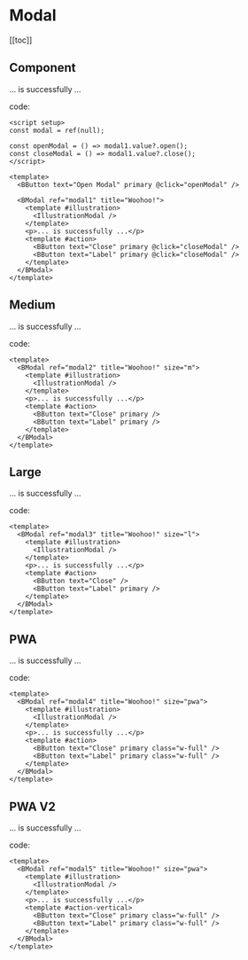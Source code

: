 <script setup>
import '../src/components/index.scss'
import './style.css'
import { ref } from 'vue';
import BButton from '../src/components/button/BButton.vue'
import BModal from '../src/components/modal/BModal.vue'
import IllustrationModal from '../src/components/icon/IllustrationModal.vue';

const modal1 = ref(null)
const modal2 = ref(null)
const modal3 = ref(null)
const modal4 = ref(null)
const modal5 = ref(null)

const openModal1 = () => modal1.value?.open()
const closeModal1 = () => modal1.value?.close()

const openModal2 = () => modal2.value?.open()
const openModal3 = () => modal3.value?.open()
const openModal4 = () => modal4.value?.open()
const openModal5 = () => modal5.value?.open()
</script>

# Modal

[[toc]]

## Component

<div class="card">
  <BButton text="Open Modal" primary @click="openModal1" />
  <BModal ref="modal1" title="Woohoo!">
    <template #illustration>
      <IllustrationModal />
    </template>
    <p>... is successfully ...</p>
    <template #action>
      <BButton text="Close" primary @click="closeModal1" />
      <BButton text="Label" primary @click="closeModal1" />
    </template>
  </BModal>
</div>

code:

```vue
<script setup>
const modal = ref(null);

const openModal = () => modal1.value?.open();
const closeModal = () => modal1.value?.close();
</script>

<template>
  <BButton text="Open Modal" primary @click="openModal" />

  <BModal ref="modal1" title="Woohoo!">
    <template #illustration>
      <IllustrationModal />
    </template>
    <p>... is successfully ...</p>
    <template #action>
      <BButton text="Close" primary @click="closeModal" />
      <BButton text="Label" primary @click="closeModal" />
    </template>
  </BModal>
</template>
```

## Medium

<div class="card">
  <BButton text="Open Modal" primary @click="openModal2" />
  <BModal ref="modal2" title="Woohoo!" size="m">
    <template #illustration>
      <IllustrationModal />
    </template>
    <p>... is successfully ...</p>
    <template #action>
      <BButton text="Close" primary @click="closeModal1" />
      <BButton text="Label" primary @click="closeModal1" />
    </template>
  </BModal>
</div>

code:

```vue
<template>
  <BModal ref="modal2" title="Woohoo!" size="m">
    <template #illustration>
      <IllustrationModal />
    </template>
    <p>... is successfully ...</p>
    <template #action>
      <BButton text="Close" primary />
      <BButton text="Label" primary />
    </template>
  </BModal>
</template>
```

## Large

<div class="card">
  <BButton text="Open Modal" primary @click="openModal3" />
  <BModal ref="modal3" title="Woohoo!" size="l">
    <template #illustration>
      <IllustrationModal />
    </template>
    <p>... is successfully ...</p>
    <template #action>
      <BButton text="Close" />
      <BButton text="Label" primary />
    </template>
  </BModal>
</div>

code:

```vue
<template>
  <BModal ref="modal3" title="Woohoo!" size="l">
    <template #illustration>
      <IllustrationModal />
    </template>
    <p>... is successfully ...</p>
    <template #action>
      <BButton text="Close" />
      <BButton text="Label" primary />
    </template>
  </BModal>
</template>
```

## PWA

<div class="card">
  <BButton text="Open Modal" primary @click="openModal4" />
  <BModal ref="modal4" title="Woohoo!" size="pwa">
    <template #illustration>
      <IllustrationModal />
    </template>
    <p>... is successfully ...</p>
    <template #action>
      <BButton text="Close" primary class="w-full" />
      <BButton text="Label" primary class="w-full" />
    </template>
  </BModal>
</div>

code:

```vue
<template>
  <BModal ref="modal4" title="Woohoo!" size="pwa">
    <template #illustration>
      <IllustrationModal />
    </template>
    <p>... is successfully ...</p>
    <template #action>
      <BButton text="Close" primary class="w-full" />
      <BButton text="Label" primary class="w-full" />
    </template>
  </BModal>
</template>
```

## PWA V2

<div class="card">
  <BButton text="Open Modal" primary @click="openModal5" />
  <BModal ref="modal5" title="Woohoo!" size="pwa">
    <template #illustration>
      <IllustrationModal />
    </template>
    <p>... is successfully ...</p>
    <template #action-vertical>
      <BButton text="Close" primary class="w-full" />
      <BButton text="Label" primary class="w-full" />
    </template>
  </BModal>
</div>

code:

```vue
<template>
  <BModal ref="modal5" title="Woohoo!" size="pwa">
    <template #illustration>
      <IllustrationModal />
    </template>
    <p>... is successfully ...</p>
    <template #action-vertical>
      <BButton text="Close" primary class="w-full" />
      <BButton text="Label" primary class="w-full" />
    </template>
  </BModal>
</template>
```
